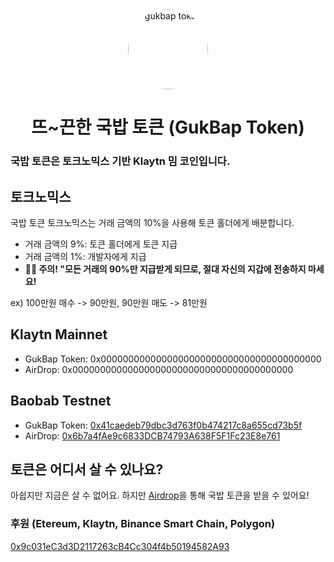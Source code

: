 <div align="center">
    <a href="#"><img src="https://user-images.githubusercontent.com/67851900/141054097-158dd282-4b49-411d-acbe-9acde5c4e68f.png" alt="gukbap token" height="128" style="border-radius: 50%"></a>
    <h1>뜨~끈한 국밥 토큰 (GukBap Token)</h1>
</div>
<p align="center">
    <h3>국밥 토큰은 토크노믹스 기반 Klaytn 밈 코인입니다. </h3>
</p>


## 토크노믹스
국밥 토큰 토크노믹스는 거래 금액의 10%을 사용해 토큰 홀더에게 배분합니다.

- 거래 금액의 9%: 토큰 홀더에게 토큰 지급
- 거래 금액의 1%: 개발자에게 지급
- **🙋‍♂️ 주의! "모든 거래의 90%만 지급받게 되므로, 절대 자신의 지갑에 전송하지 마세요!**

ex) 100만원 매수 -> 90만원, 90만원 매도 -> 81만원

## Klaytn Mainnet
- GukBap Token: 0x0000000000000000000000000000000000000000
- AirDrop: 0x0000000000000000000000000000000000000000

## Baobab Testnet
- GukBap Token: [0x41caedeb79dbc3d763f0b474217c8a655cd73b5f](https://baobab.scope.klaytn.com/token/0x41caedeb79dbc3d763f0b474217c8a655cd73b5f)
- AirDrop: [0x6b7a4fAe9c6833DCB74793A638F5F1Fc23E8e761](https://baobab.scope.klaytn.com/account/0x6b7a4fAe9c6833DCB74793A638F5F1Fc23E8e761)
 
## 토큰은 어디서 살 수 있나요?
아쉽지만 지금은 살 수 없어요. 하지만 [Airdrop](https://baobab.scope.klaytn.com/account/0x6b7a4fAe9c6833DCB74793A638F5F1Fc23E8e761)을 통해 국밥 토큰을 받을 수 있어요!

### 후원 (Etereum, Klaytn, Binance Smart Chain, Polygon)
[0x9c031eC3d3D2117263cB4Cc304f4b50194582A93](https://etherscan.io/address/0x9c031eC3d3D2117263cB4Cc304f4b50194582A93)
